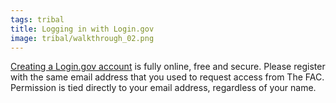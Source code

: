 ```yaml
---
tags: tribal
title: Logging in with Login.gov
image: tribal/walkthrough_02.png
---
```


[Creating a Login.gov account](https://login.gov/create-an-account/) is fully online, free and secure. Please register with the same email address that you used to request access from The FAC. Permission is tied directly to your email address, regardless of your name.
